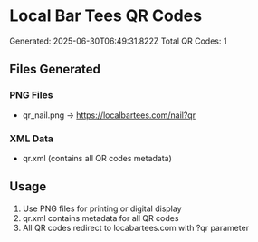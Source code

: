 # Local Bar Tees QR Codes

Generated: 2025-06-30T06:49:31.822Z
Total QR Codes: 1

## Files Generated

### PNG Files
- qr_nail.png → https://localbartees.com/nail?qr

### XML Data
- qr.xml (contains all QR codes metadata)

## Usage
1. Use PNG files for printing or digital display
2. qr.xml contains metadata for all QR codes
3. All QR codes redirect to locabartees.com with ?qr parameter
